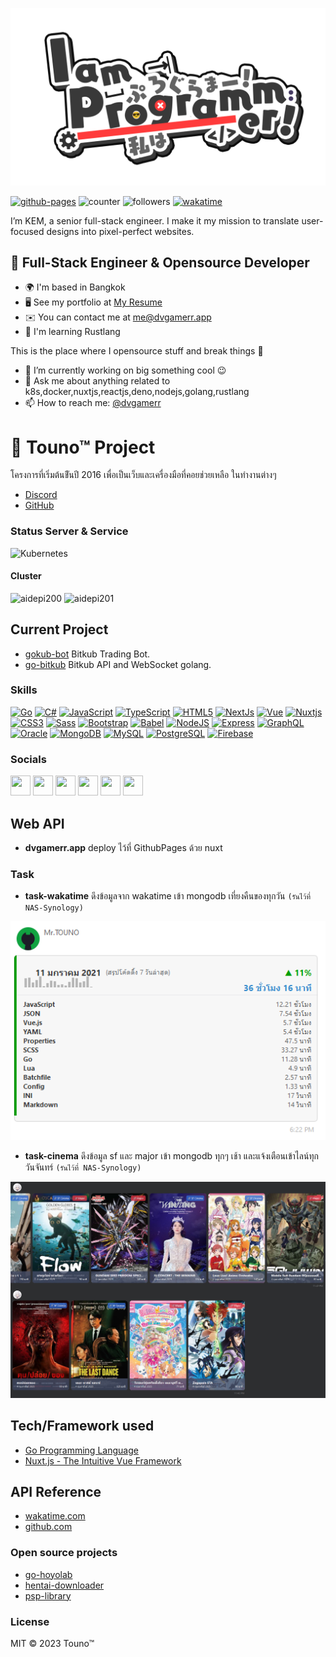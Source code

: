 ![./IamProgrammerEnglish.png](IamProgrammerEnglish.png)

[![github-pages](https://github.com/dvgamerr-app/dvgamerr-app.github.io/actions/workflows/gh-pages.yml/badge.svg?branch=main&style=flat-square&labelColor=1c1917)](https://github.com/dvgamerr/dvgamerr/actions/workflows/github-pages.yml)
![counter](https://komarev.com/ghpvc/?username=dvgamerr&color=97ca00&label=views&labelColor=1c1917&style=flat-square)
![followers](https://img.shields.io/github/followers/dvgamerr?logo=github&style=flat-square&color=0891b2&labelColor=1c1917)
[![wakatime](https://wakatime.com/badge/user/06633b1c-3ba7-44c2-ab5d-08e47ccc87ab.svg?style=flat-square)](https://wakatime.com/@06633b1c-3ba7-44c2-ab5d-08e47ccc87ab)

I’m KEM, a senior full-stack engineer. I make it my mission to translate user-focused designs into pixel-perfect websites.

📝 Full-Stack Engineer & Opensource Developer
-------------------
  * 🌍  I'm based in Bangkok
  * 🖥️  See my portfolio at [My Resume](https://dvgamerr.app/)
  * ✉️  You can contact me at [me@dvgamerr.app](mailto:kananek.dev@dvgamerr.app)
  * 🧠  I'm learning Rustlang

This is the place where I opensource stuff and break things :rofl:

  * 🔭 I’m currently working on big something cool :wink:
  * 💬 Ask me about anything related to k8s,docker,nuxtjs,reactjs,deno,nodejs,golang,rustlang
  * 📫 How to reach me: [@dvgamerr](https://dvgamerr.app/)

# 📣 Touno™ Project
โครงการที่เริ่มต้นขีันปี 2016 เพื่อเป็นเว็บและเครื่องมือที่คอยช่วยเหลือ ในทำงานต่างๆ
- [Discord](https://discord.gg/QDccF497Mw)
- [GitHub](https://github.com/dvgamerr-app)

### Status Server & Service
![Kubernetes](https://cronitor.io/badges/M07Cgw/production/HygbdKB5x51NSXxZxkCVyT_nzzw.svg)

#### Cluster
![aidepi200](https://cronitor.io/badges/qe60Vn/production/xxwLbfDrA5Bj5RbNv7zrAqe6lsA.svg)
![aidepi201](https://cronitor.io/badges/CGbCzY/production/ts_yRzTGEtZpOMCbHdE5fKO21IY.svg)

## Current Project
- [gokub-bot](https://github.com/touno-io/gokub-bot) Bitkub Trading Bot.
- [go-bitkub](https://github.com/touno-io/bitkub-go) Bitkub API and WebSocket golang.


### Skills

<p align="left">
<a href="https://go.dev/doc/" target="_blank" rel="noreferrer"><img src="https://raw.githubusercontent.com/danielcranney/readme-generator/main/public/icons/skills/go-colored.svg" width="36" height="36" alt="Go" /></a>
<a href="https://docs.microsoft.com/en-us/dotnet/csharp/" target="_blank" rel="noreferrer"><img src="https://raw.githubusercontent.com/danielcranney/readme-generator/main/public/icons/skills/csharp-colored.svg" width="36" height="36" alt="C#" /></a>
<a href="https://developer.mozilla.org/en-US/docs/Web/JavaScript" target="_blank" rel="noreferrer"><img src="https://raw.githubusercontent.com/danielcranney/readme-generator/main/public/icons/skills/javascript-colored.svg" width="36" height="36" alt="JavaScript" /></a>
<a href="https://www.typescriptlang.org/" target="_blank" rel="noreferrer"><img src="https://raw.githubusercontent.com/danielcranney/readme-generator/main/public/icons/skills/typescript-colored.svg" width="36" height="36" alt="TypeScript" /></a>
<a href="https://developer.mozilla.org/en-US/docs/Glossary/HTML5" target="_blank" rel="noreferrer"><img src="https://raw.githubusercontent.com/danielcranney/readme-generator/main/public/icons/skills/html5-colored.svg" width="36" height="36" alt="HTML5" /></a>
<a href="https://nextjs.org/docs" target="_blank" rel="noreferrer"><img src="https://raw.githubusercontent.com/danielcranney/readme-generator/main/public/icons/skills/nextjs-colored-dark.svg" width="36" height="36" alt="NextJs" /></a>
<a href="https://vuejs.org/" target="_blank" rel="noreferrer"><img src="https://raw.githubusercontent.com/danielcranney/readme-generator/main/public/icons/skills/vuejs-colored.svg" width="36" height="36" alt="Vue" /></a>
<a href="https://nuxtjs.org/" target="_blank" rel="noreferrer"><img src="https://raw.githubusercontent.com/danielcranney/readme-generator/main/public/icons/skills/nuxtjs-colored.svg" width="36" height="36" alt="Nuxtjs" /></a>
<a href="https://www.w3.org/TR/CSS/#css" target="_blank" rel="noreferrer"><img src="https://raw.githubusercontent.com/danielcranney/readme-generator/main/public/icons/skills/css3-colored.svg" width="36" height="36" alt="CSS3" /></a>
<a href="https://sass-lang.com/" target="_blank" rel="noreferrer"><img src="https://raw.githubusercontent.com/danielcranney/readme-generator/main/public/icons/skills/sass-colored.svg" width="36" height="36" alt="Sass" /></a>
<a href="https://getbootstrap.com/" target="_blank" rel="noreferrer"><img src="https://raw.githubusercontent.com/danielcranney/readme-generator/main/public/icons/skills/bootstrap-colored.svg" width="36" height="36" alt="Bootstrap" /></a>
<a href="https://babeljs.io/" target="_blank" rel="noreferrer"><img src="https://raw.githubusercontent.com/danielcranney/readme-generator/main/public/icons/skills/babel-colored-dark.svg" width="36" height="36" alt="Babel" /></a>
<a href="https://nodejs.org/en/" target="_blank" rel="noreferrer"><img src="https://raw.githubusercontent.com/danielcranney/readme-generator/main/public/icons/skills/nodejs-colored.svg" width="36" height="36" alt="NodeJS" /></a>
<a href="https://expressjs.com/" target="_blank" rel="noreferrer"><img src="https://raw.githubusercontent.com/danielcranney/readme-generator/main/public/icons/skills/express-colored-dark.svg" width="36" height="36" alt="Express" /></a>
<a href="https://graphql.org/" target="_blank" rel="noreferrer"><img src="https://raw.githubusercontent.com/danielcranney/readme-generator/main/public/icons/skills/graphql-colored.svg" width="36" height="36" alt="GraphQL" /></a>
<a href="https://www.oracle.com/uk/index.html" target="_blank" rel="noreferrer"><img src="https://raw.githubusercontent.com/danielcranney/readme-generator/main/public/icons/skills/oracle-colored.svg" width="36" height="36" alt="Oracle" /></a>
<a href="https://www.mongodb.com/" target="_blank" rel="noreferrer"><img src="https://raw.githubusercontent.com/danielcranney/readme-generator/main/public/icons/skills/mongodb-colored.svg" width="36" height="36" alt="MongoDB" /></a>
<a href="https://www.mysql.com/" target="_blank" rel="noreferrer"><img src="https://raw.githubusercontent.com/danielcranney/readme-generator/main/public/icons/skills/mysql-colored.svg" width="36" height="36" alt="MySQL" /></a>
<a href="https://www.postgresql.org/" target="_blank" rel="noreferrer"><img src="https://raw.githubusercontent.com/danielcranney/readme-generator/main/public/icons/skills/postgresql-colored.svg" width="36" height="36" alt="PostgreSQL" /></a>
<a href="https://firebase.google.com/" target="_blank" rel="noreferrer"><img src="https://raw.githubusercontent.com/danielcranney/readme-generator/main/public/icons/skills/firebase-colored.svg" width="36" height="36" alt="Firebase" /></a>
</p>

### Socials

<p align="left"> <a href="https://discord.com/users/dvgamerr" target="_blank" rel="noreferrer"><img src="https://raw.githubusercontent.com/danielcranney/readme-generator/main/public/icons/socials/discord.svg" width="32" height="32" /></a> <a href="https://www.facebook.com/dvgamerr" target="_blank" rel="noreferrer"><img src="https://raw.githubusercontent.com/danielcranney/readme-generator/main/public/icons/socials/facebook.svg" width="32" height="32" /></a> <a href="https://www.github.com/dvgamerr" target="_blank" rel="noreferrer"><img src="https://raw.githubusercontent.com/danielcranney/readme-generator/main/public/icons/socials/github-dark.svg" width="32" height="32" /></a> <a href="http://www.instagram.com/dvgamerr" target="_blank" rel="noreferrer"><img src="https://raw.githubusercontent.com/danielcranney/readme-generator/main/public/icons/socials/instagram.svg" width="32" height="32" /></a> <a href="https://www.linkedin.com/in/kananek-thongkam" target="_blank" rel="noreferrer"><img src="https://raw.githubusercontent.com/danielcranney/readme-generator/main/public/icons/socials/linkedin.svg" width="32" height="32" /></a> <a href="https://www.twitter.com/dvgamerr" target="_blank" rel="noreferrer"><img src="https://raw.githubusercontent.com/danielcranney/readme-generator/main/public/icons/socials/twitter.svg" width="32" height="32" /></a></p>

<!-- -------------------------
[![Ashutosh's github activity graph](https://github-readme-activity-graph.cyclic.app/graph?username=dvgamerr&theme=merko)](https://github.com/ashutosh00710/github-readme-activity-graph)
-------------------------

#### 📈 Wakatime Language (code activity last 7 days)

[![](https://github-readme-stats.vercel.app/api/wakatime?username=@dvgamerr&bg_color=1c1917&color=ffffff)](https://wakatime.com/@dvgamerr)
-------------------------

#### 📈 GitHub Stats
<a href="http://www.github.com/dvgamerr"><img src="https://github-readme-stats.vercel.app/api?username=dvgamerr&show_icons=true&hide=prs,&title_color=0891b2&text_color=ffffff&icon_color=0891b2&bg_color=1c1917&hide_border=true&show_icons=true" alt="dvgamerr's GitHub stats" /></a>

<a href="https://github.com/dvgamerr" align="left"><img src="https://github-readme-stats.vercel.app/api/top-langs/?username=dvgamerr&langs_count=10&title_color=0891b2&text_color=ffffff&icon_color=0891b2&bg_color=1c1917&hide_border=true&locale=en&custom_title=Top%20%Languages" alt="Top Languages" /></a>
------------------------- -->

## Web API
- **dvgamerr.app** deploy ไว้ที่ GithubPages ด้วย nuxt

### Task
- **task-wakatime** ดึงข้อมูลจาก wakatime เข้า mongodb เที่ยงคืนของทุกวัน `(รันไว้ที่ NAS-Synology)`

![Dashboard](./docs/task-wakatime.png)

- **task-cinema** ดึงข้อมูล sf และ major เข้า mongodb ทุกๆ เช้า และแจ้งเตือนเข้าไลน์ทุกวันจันทร์ `(รันไว้ที่ NAS-Synology)`

![Dashboard](./docs/task-cinema.png)


## Tech/Framework used
- [Go Programming Language](https://golang.org/)
- [Nuxt.js - The Intuitive Vue Framework](https://nuxtjs.org/)

## API Reference
- [wakatime.com](https://wakatime.com/developers)
- [github.com](https://developer.github.com/v3/)

### Open source projects
- [go-hoyolab](https://github.com/dvgamerr-app/go-hoyolab)
- [hentai-downloader](https://github.com/dvgamerr-app/hentai-downloader)
- [psp-library](https://github.com/dvgamerr-app/psp-library-win)

### License
MIT © 2023 Touno™
